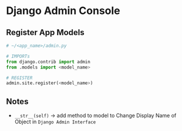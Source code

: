 # Django Admin Console

## Register App Models

```python
# ~/<app_name>/admin.py

# IMPORTs
from django.contrib import admin
from .models import <model_name>

# REGISTER
admin.site.register(<model_name>)
```

## Notes
 
- `__str__(self)` -> add method to model to Change Display Name of Object in `Django Admin Interface`
